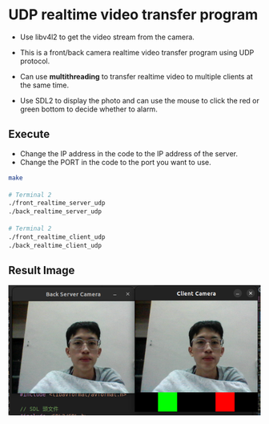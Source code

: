 # UDP realtime video transfer program
- Use libv4l2 to get the video stream from the camera.

- This is a front/back camera realtime video transfer program using UDP protocol.

- Can use **multithreading** to transfer realtime video to multiple clients at the same time.

- Use SDL2 to display the photo and can use the mouse to click the red or green bottom to decide whether to alarm.

## Execute
- Change the IP address in the code to the IP address of the server.
- Change the PORT in the code to the port you want to use.
```bash
make

# Terminal 2
./front_realtime_server_udp
./back_realtime_server_udp

# Terminal 2
./front_realtime_client_udp
./back_realtime_client_udp

```
## Result Image
![Result Image](./result.png)

